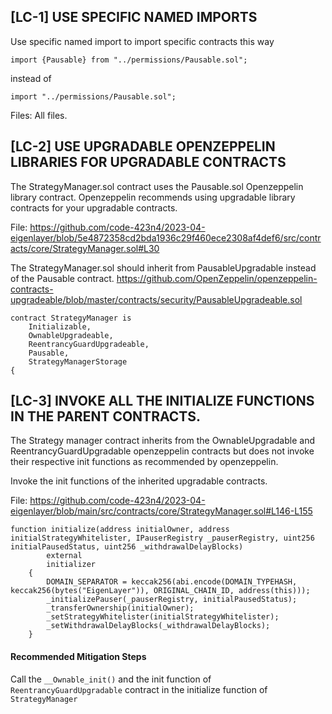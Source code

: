 ## [LC-1] USE SPECIFIC NAMED IMPORTS
Use specific named import to import specific contracts this way 

```
import {Pausable} from "../permissions/Pausable.sol";
```
instead of 

```
import "../permissions/Pausable.sol";
```

Files: All files.

## [LC-2] USE UPGRADABLE OPENZEPPELIN LIBRARIES FOR UPGRADABLE CONTRACTS
The StrategyManager.sol contract uses the Pausable.sol Openzeppelin library contract. Openzeppelin recommends using upgradable library contracts for your upgradable contracts.

File: https://github.com/code-423n4/2023-04-eigenlayer/blob/5e4872358cd2bda1936c29f460ece2308af4def6/src/contracts/core/StrategyManager.sol#L30

The StrategyManager.sol should inherit from PausableUpgradable instead of the Pausable contract.
https://github.com/OpenZeppelin/openzeppelin-contracts-upgradeable/blob/master/contracts/security/PausableUpgradeable.sol

```
contract StrategyManager is
    Initializable,
    OwnableUpgradeable,
    ReentrancyGuardUpgradeable,
    Pausable,
    StrategyManagerStorage
{
```

## [LC-3] INVOKE ALL THE INITIALIZE FUNCTIONS IN THE PARENT CONTRACTS.
The Strategy manager contract inherits from the OwnableUpgradable and ReentrancyGuardUpgradable openzeppelin contracts but does not invoke their respective init functions as recommended by openzeppelin.

Invoke the init functions of the inherited upgradable contracts.

File: https://github.com/code-423n4/2023-04-eigenlayer/blob/main/src/contracts/core/StrategyManager.sol#L146-L155

```
function initialize(address initialOwner, address initialStrategyWhitelister, IPauserRegistry _pauserRegistry, uint256 initialPausedStatus, uint256 _withdrawalDelayBlocks)
        external
        initializer
    {
        DOMAIN_SEPARATOR = keccak256(abi.encode(DOMAIN_TYPEHASH, keccak256(bytes("EigenLayer")), ORIGINAL_CHAIN_ID, address(this)));
        _initializePauser(_pauserRegistry, initialPausedStatus);
        _transferOwnership(initialOwner);
        _setStrategyWhitelister(initialStrategyWhitelister);
        _setWithdrawalDelayBlocks(_withdrawalDelayBlocks);
    }
```
#### Recommended Mitigation Steps
Call the `__Ownable_init()` and the init function of `ReentrancyGuardUpgradable` contract in the initialize function of `StrategyManager`

